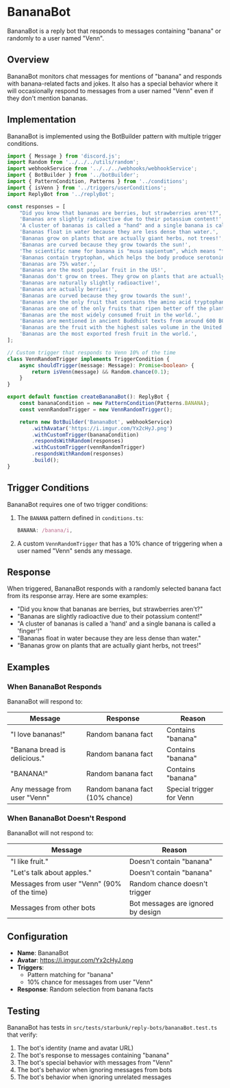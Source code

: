 # BananaBot

BananaBot is a reply bot that responds to messages containing "banana" or randomly to a user named "Venn".

## Overview

BananaBot monitors chat messages for mentions of "banana" and responds with banana-related facts and jokes. It also has a special behavior where it will occasionally respond to messages from a user named "Venn" even if they don't mention bananas.

## Implementation

BananaBot is implemented using the BotBuilder pattern with multiple trigger conditions.

```typescript
import { Message } from 'discord.js';
import Random from '../../../utils/random';
import webhookService from '../../../webhooks/webhookService';
import { BotBuilder } from '../botBuilder';
import { PatternCondition, Patterns } from '../conditions';
import { isVenn } from '../triggers/userConditions';
import ReplyBot from '../replyBot';

const responses = [
	"Did you know that bananas are berries, but strawberries aren't?",
	'Bananas are slightly radioactive due to their potassium content!',
	'A cluster of bananas is called a "hand" and a single banana is called a "finger"!',
	'Bananas float in water because they are less dense than water.',
	'Bananas grow on plants that are actually giant herbs, not trees!',
	'Bananas are curved because they grow towards the sun!',
	'The scientific name for banana is "musa sapientum", which means "fruit of the wise men".',
	'Bananas contain tryptophan, which helps the body produce serotonin!',
	'Bananas are 75% water.',
	'Bananas are the most popular fruit in the US!',
	"Bananas don't grow on trees. They grow on plants that are actually giant herbs!",
	'Bananas are naturally slightly radioactive!',
	'Bananas are actually berries!',
	'Bananas are curved because they grow towards the sun!',
	'Bananas are the only fruit that contains the amino acid tryptophan and vitamin B6 that together help the body produce serotonin.',
	'Bananas are one of the only fruits that ripen better off the plant than on it.',
	'Bananas are the most widely consumed fruit in the world.',
	'Bananas are mentioned in ancient Buddhist texts from around 600 BC.',
	'Bananas are the fruit with the highest sales volume in the United States.',
	'Bananas are the most exported fresh fruit in the world.',
];

// Custom trigger that responds to Venn 10% of the time
class VennRandomTrigger implements TriggerCondition {
	async shouldTrigger(message: Message): Promise<boolean> {
		return isVenn(message) && Random.chance(0.1);
	}
}

export default function createBananaBot(): ReplyBot {
	const bananaCondition = new PatternCondition(Patterns.BANANA);
	const vennRandomTrigger = new VennRandomTrigger();

	return new BotBuilder('BananaBot', webhookService)
		.withAvatar('https://i.imgur.com/Yx2cHyJ.png')
		.withCustomTrigger(bananaCondition)
		.respondsWithRandom(responses)
		.withCustomTrigger(vennRandomTrigger)
		.respondsWithRandom(responses)
		.build();
}
```

## Trigger Conditions

BananaBot requires one of two trigger conditions:

1. The `BANANA` pattern defined in `conditions.ts`:

    ```typescript
    BANANA: /banana/i,
    ```

2. A custom `VennRandomTrigger` that has a 10% chance of triggering when a user named "Venn" sends any message.

## Response

When triggered, BananaBot responds with a randomly selected banana fact from its response array. Here are some examples:

- "Did you know that bananas are berries, but strawberries aren't?"
- "Bananas are slightly radioactive due to their potassium content!"
- "A cluster of bananas is called a 'hand' and a single banana is called a 'finger'!"
- "Bananas float in water because they are less dense than water."
- "Bananas grow on plants that are actually giant herbs, not trees!"

## Examples

### When BananaBot Responds

BananaBot will respond to:

| Message                      | Response                        | Reason                   |
| ---------------------------- | ------------------------------- | ------------------------ |
| "I love bananas!"            | Random banana fact              | Contains "banana"        |
| "Banana bread is delicious." | Random banana fact              | Contains "banana"        |
| "BANANA!"                    | Random banana fact              | Contains "banana"        |
| Any message from user "Venn" | Random banana fact (10% chance) | Special trigger for Venn |

### When BananaBot Doesn't Respond

BananaBot will not respond to:

| Message                                     | Reason                             |
| ------------------------------------------- | ---------------------------------- |
| "I like fruit."                             | Doesn't contain "banana"           |
| "Let's talk about apples."                  | Doesn't contain "banana"           |
| Messages from user "Venn" (90% of the time) | Random chance doesn't trigger      |
| Messages from other bots                    | Bot messages are ignored by design |

## Configuration

- **Name**: BananaBot
- **Avatar**: https://i.imgur.com/Yx2cHyJ.png
- **Triggers**:
    - Pattern matching for "banana"
    - 10% chance for messages from user "Venn"
- **Response**: Random selection from banana facts

## Testing

BananaBot has tests in `src/tests/starbunk/reply-bots/bananaBot.test.ts` that verify:

1. The bot's identity (name and avatar URL)
2. The bot's response to messages containing "banana"
3. The bot's special behavior with messages from "Venn"
4. The bot's behavior when ignoring messages from bots
5. The bot's behavior when ignoring unrelated messages
